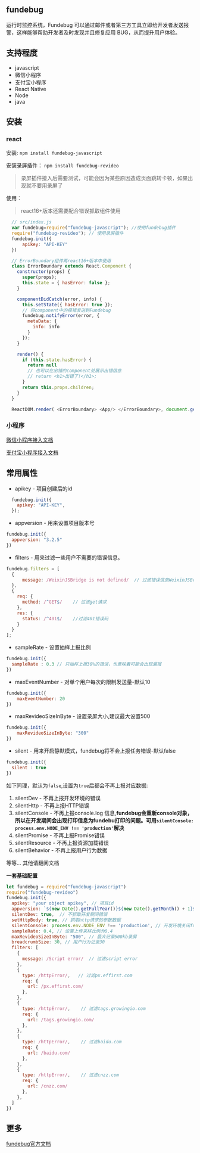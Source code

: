 ## fundebug

运行时监控系统，Fundebug 可以通过邮件或者第三方工具立即给开发者发送报警，这样能够帮助开发者及时发现并且修复应用 BUG，从而提升用户体验。

## 支持程度

* javascript
* 微信小程序
* 支付宝小程序
* React Native
* Node
* java

## 安装

### react

  安装: `npm install fundebug-javascript`

  安装录屏插件： `npm install fundebug-revideo`
> 录屏插件接入后需要测试，可能会因为某些原因造成页面跳转卡顿，如果出现就不要用录屏了

  使用：
> react16+版本还需要配合错误抓取组件使用

  ```js
    // src/index.js
    var fundebug=require("fundebug-javascript"); //使用fundebug插件
    require("fundebug-revideo"); // 使用录屏插件
    fundebug.init({
        apikey: "API-KEY"
    })

    // ErrorBoundary组件再react16+版本中使用
    class ErrorBoundary extends React.Component {
      constructor(props) {
        super(props);
        this.state = { hasError: false };
      }

      componentDidCatch(error, info) {
        this.setState({ hasError: true });
        // 将component中的报错发送到Fundebug
        fundebug.notifyError(error, {
          metaData: {
            info: info
          }
        });
      }

      render() {
        if (this.state.hasError) {
          return null
          // 也可以在出错的component处展示出错信息
          // return <h1>出错了!</h1>;
        }
        return this.props.children;
      }
    }

    ReactDOM.render( <ErrorBoundary> <App/> </ErrorBoundary>, document.getElementById('root'));
  ```

### 小程序
  
  [微信小程序接入文档](https://docs.fundebug.com/notifier/wxjs/integration/)

  [支付宝小程序接入文档](https://docs.fundebug.com/notifier/aliapp/integration/)

## 常用属性

* apikey - 项目创建后的id
```js
  fundebug.init({
    apikey: "API-KEY",
  });
```

* appversion - 用来设置项目版本号
```js
fundebug.init({
  appversion: "3.2.5"
})
```

* filters - 用来过滤一些用户不需要的错误信息。
```js
fundebug.filters = [
  {
      message: /WeixinJSBridge is not defined/  // 过滤错误信息WeixinJSBridge is not defined
  },
  {
    req: {
      method: /^GET$/    // 过滤get请求
    },
    res: {
      status: /^401$/    //过滤401错误码
    }
  }
];
```
* sampleRate - 设置抽样上报比例
```js
fundebug.init({
  sampleRate : 0.3 // 只抽样上报30%的错误，也意味着可能会出现漏报
})
```
* maxEventNumber - 对单个用户每次的限制发送量-默认10
```js
fundebug.init({
    maxEventNumber: 20
})
```
* maxRevideoSizeInByte - 设置录屏大小,建议最大设置500
```js
fundebug.init({
    maxRevideoSizeInByte: "300"
})
```

* silent  - 用来开启静默模式，fundebug将不会上报任务错误-默认false
```js
fundebug.init({
  silent : true
})
```
如下同理，默认为`false`,设置为`true`后都会不再上报对应数据:

1. silentDev - 不再上报开发环境的错误
2. silentHttp - 不再上报HTTP错误
3. silentConsole - 不再上报console.log 信息,**fundebug会重新console对象，所以在开发期间会出现打印信息为fundebu打印的问题。可用`silentConsole: process.env.NODE_ENV !== 'production'`解决**
4. silentPromise - 不再上报Promise错误
5. silentResource - 不再上报资源加载错误
6. silentBehavior - 不再上报用户行为数据

等等... 其他请翻阅文档

**一套基础配置** 
```js
let fundebug = require("fundebug-javascript")
require("fundebug-revideo")
fundebug.init({
  apikey: "your object apikey", // 项目id
  appversion: `${new Date().getFullYear()}${new Date().getMonth() + 1}${new Date().getDate()}`, // 设置版本号
  silentDev: true,  // 不抓取开发期间错误
  setHttpBody: true, // 抓取http请求的参数数据
  silentConsole: process.env.NODE_ENV !== 'production', // 开发环境关闭fundebug对console对象的改写
  sampleRate: 0.4, // 设置上传采样比例为0.4
  maxRevideoSizeInByte: "500", // 最大记录500kb录屏
  breadcrumbSize: 30, // 用户行为记录30
  filters: [
    {
      message: /Script error/  // 过滤script error
    },
    {
      type: /httpError/,   // 过滤px.effirst.com
      req: {
        url: /px.effirst.com/
      },
    },
    {
      type: /httpError/,    // 过滤tags.growingio.com
      req: {
        url: /tags.growingio.com/
      },
    },
    {
      type: /httpError/,    // 过滤baidu.com
      req: {
        url: /baidu.com/
      },
    },
    {
      type: /httpError/,    // 过滤cnzz.com
      req: {
        url: /cnzz.com/
      },
    },
  ]
})
```
## 更多

[fundebug官方文档](https://docs.fundebug.com/)